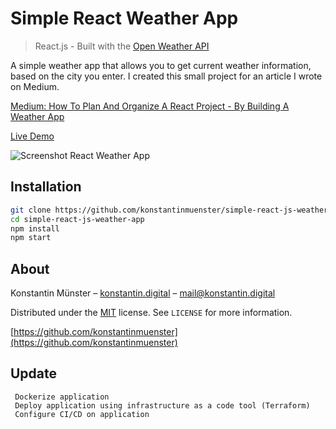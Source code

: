 # Simple React Weather App
> React.js - Built with the [Open Weather API](https://openweathermap.org/api)

A simple weather app that allows you to get current weather information, based on the city you enter.
I created this small project for an article I wrote on Medium.

[Medium: How To Plan And Organize A React Project - By Building A Weather App](https://medium.com/@konstantin.muenster/how-to-plan-and-organize-a-react-project-by-building-a-weather-app-95175b11bd01)

[Live Demo](https://konstantinmuenster.github.io/simple-react-js-weather-app/)

![Screenshot React Weather App](screenshot.png)

## Installation

```sh
git clone https://github.com/konstantinmuenster/simple-react-js-weather-app
cd simple-react-js-weather-app
npm install
npm start
```

## About

Konstantin Münster – [konstantin.digital](https://konstantin.digital) – [mail@konstantin.digital](mailto:mail@konstantin.digital)

Distributed under the [MIT](http://showalicense.com/?fullname=Konstantin+M%C3%BCnster&year=2019#license-mit) license. 
See ``LICENSE`` for more information.

[https://github.com/konstantinmuenster](https://github.com/konstantinmuenster)

## Update
     Dockerize application
     Deploy application using infrastructure as a code tool (Terraform)
     Configure CI/CD on application
